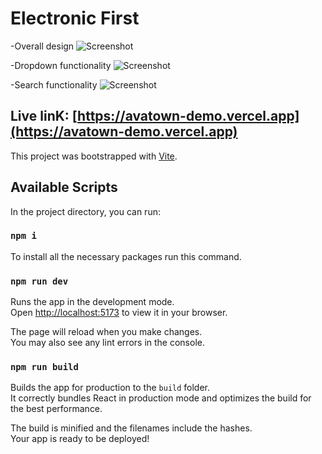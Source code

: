 # Electronic First

-Overall design
![Screenshot](./public/s1.png)

-Dropdown functionality
![Screenshot](./public/s2.png)

-Search functionality
![Screenshot](./public/s3.png)

## Live linK: [https://avatown-demo.vercel.app](https://avatown-demo.vercel.app)

This project was bootstrapped with [Vite](https://vitejs.dev/).

## Available Scripts

In the project directory, you can run:

### `npm i`

To install all the necessary packages run this command.

### `npm run dev`

Runs the app in the development mode.\
Open [http://localhost:5173](http://localhost:5173) to view it in your browser.

The page will reload when you make changes.\
You may also see any lint errors in the console.

### `npm run build`

Builds the app for production to the `build` folder.\
It correctly bundles React in production mode and optimizes the build for the best performance.

The build is minified and the filenames include the hashes.\
Your app is ready to be deployed!